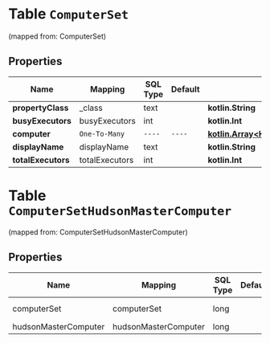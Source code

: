 
# Table `ComputerSet`
(mapped from: ComputerSet)

## Properties
Name | Mapping | SQL Type | Default | Type | Description | Notes
---- | ------- | -------- | ------- | ---- | ----------- | -----
**propertyClass** | _class | text |  | **kotlin.String** |  |  [optional]
**busyExecutors** | busyExecutors | int |  | **kotlin.Int** |  |  [optional]
**computer** | `One-To-Many` | `----` | `----`  | [**kotlin.Array&lt;HudsonMasterComputer&gt;**](HudsonMasterComputer.md) |  |  [optional]
**displayName** | displayName | text |  | **kotlin.String** |  |  [optional]
**totalExecutors** | totalExecutors | int |  | **kotlin.Int** |  |  [optional]




# **Table `ComputerSetHudsonMasterComputer`**
(mapped from: ComputerSetHudsonMasterComputer)

## Properties
Name | Mapping | SQL Type | Default | Type | Description | Notes
---- | ------- | -------- | ------- | ---- | ----------- | -----
computerSet | computerSet | long | | kotlin.Long | Primary Key | *one*
hudsonMasterComputer | hudsonMasterComputer | long | | kotlin.Long | Foreign Key | *many*





